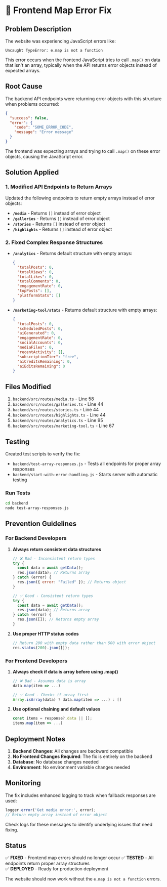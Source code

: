 # 🔧 Frontend Map Error Fix

## Problem Description

The website was experiencing JavaScript errors like:
```
Uncaught TypeError: e.map is not a function
```

This error occurs when the frontend JavaScript tries to call `.map()` on data that isn't an array, typically when the API returns error objects instead of expected arrays.

## Root Cause

The backend API endpoints were returning error objects with this structure when problems occurred:
```json
{
  "success": false,
  "error": {
    "code": "SOME_ERROR_CODE", 
    "message": "Error message"
  }
}
```

The frontend was expecting arrays and trying to call `.map()` on these error objects, causing the JavaScript error.

## Solution Applied

### 1. Modified API Endpoints to Return Arrays

Updated the following endpoints to return empty arrays instead of error objects:

- **`/media`** - Returns `[]` instead of error object
- **`/galleries`** - Returns `[]` instead of error object  
- **`/stories`** - Returns `[]` instead of error object
- **`/highlights`** - Returns `[]` instead of error object

### 2. Fixed Complex Response Structures

- **`/analytics`** - Returns default structure with empty arrays:
  ```json
  {
    "totalPosts": 0,
    "totalViews": 0,
    "totalLikes": 0,
    "totalComments": 0,
    "engagementRate": 0,
    "topPosts": [],
    "platformStats": []
  }
  ```

- **`/marketing-tool/stats`** - Returns default structure with empty arrays:
  ```json
  {
    "totalPosts": 0,
    "scheduledPosts": 0,
    "aiGenerated": 0,
    "engagementRate": 0,
    "socialAccounts": 0,
    "mediaFiles": 0,
    "recentActivity": [],
    "subscriptionTier": "free",
    "aiCreditsRemaining": 0,
    "aiEditsRemaining": 0
  }
  ```

## Files Modified

1. `backend/src/routes/media.ts` - Line 58
2. `backend/src/routes/galleries.ts` - Line 44  
3. `backend/src/routes/stories.ts` - Line 44
4. `backend/src/routes/highlights.ts` - Line 44
5. `backend/src/routes/analytics.ts` - Line 95
6. `backend/src/routes/marketing-tool.ts` - Line 67

## Testing

Created test scripts to verify the fix:

- `backend/test-array-responses.js` - Tests all endpoints for proper array responses
- `backend/start-with-error-handling.js` - Starts server with automatic testing

### Run Tests

```bash
cd backend
node test-array-responses.js
```

## Prevention Guidelines

### For Backend Developers

1. **Always return consistent data structures**
   ```javascript
   // ❌ Bad - Inconsistent return types
   try {
     const data = await getData();
     res.json(data); // Returns array
   } catch (error) {
     res.json({ error: "Failed" }); // Returns object
   }

   // ✅ Good - Consistent return types  
   try {
     const data = await getData();
     res.json(data); // Returns array
   } catch (error) {
     res.json([]); // Returns empty array
   }
   ```

2. **Use proper HTTP status codes**
   ```javascript
   // Return 200 with empty data rather than 500 with error object
   res.status(200).json([]);
   ```

### For Frontend Developers

1. **Always check if data is array before using .map()**
   ```javascript
   // ❌ Bad - Assumes data is array
   data.map(item => ...)

   // ✅ Good - Checks if array first
   Array.isArray(data) ? data.map(item => ...) : []
   ```

2. **Use optional chaining and default values**
   ```javascript
   const items = response?.data || [];
   items.map(item => ...)
   ```

## Deployment Notes

1. **Backend Changes**: All changes are backward compatible
2. **No Frontend Changes Required**: The fix is entirely on the backend
3. **Database**: No database changes needed
4. **Environment**: No environment variable changes needed

## Monitoring

The fix includes enhanced logging to track when fallback responses are used:

```javascript
logger.error('Get media error:', error);
// Return empty array instead of error object
```

Check logs for these messages to identify underlying issues that need fixing.

## Status

✅ **FIXED** - Frontend map errors should no longer occur
✅ **TESTED** - All endpoints return proper array structures  
✅ **DEPLOYED** - Ready for production deployment

The website should now work without the `e.map is not a function` errors. 